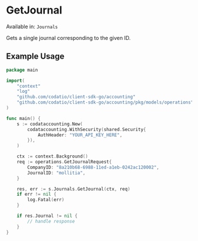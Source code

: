 # GetJournal
Available in: `Journals`

Gets a single journal corresponding to the given ID.

## Example Usage
```go
package main

import(
	"context"
	"log"
	"github.com/codatio/client-sdk-go/accounting"
	"github.com/codatio/client-sdk-go/accounting/pkg/models/operations"
)

func main() {
    s := codataccounting.New(
        codataccounting.WithSecurity(shared.Security{
            AuthHeader: "YOUR_API_KEY_HERE",
        }),
    )

    ctx := context.Background()    
    req := operations.GetJournalRequest{
        CompanyID: "8a210b68-6988-11ed-a1eb-0242ac120002",
        JournalID: "mollitia",
    }

    res, err := s.Journals.GetJournal(ctx, req)
    if err != nil {
        log.Fatal(err)
    }

    if res.Journal != nil {
        // handle response
    }
}
```